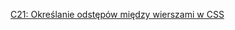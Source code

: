 [C21: Określanie odstępów między wierszami w CSS](http://www.w3.org/TR/2016/NOTE-WCAG20-TECHS-20161007/C21)
